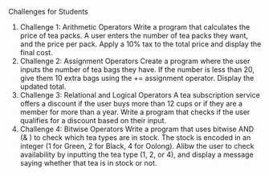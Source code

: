 Challenges for Students
1. Challenge 1: Arithmetic Operators
Write a program that calculates the price of tea packs. A user enters the number of tea packs they want, and the price per pack. Apply a
10% tax to the total price and display the final cost.
2. Challenge 2: Assignment Operators
Create a program where the user inputs the number of tea bags they have. If the number is less than 20, give them 10 extra bags using
the += assignment operator. Display the updated total.
3. Challenge 3: Relational and Logical Operators
A tea subscription service offers a discount if the user buys more than 12 cups or if they are a member for more than a year. Write a
program that checks if the user qualifies for a discount based on their input.
4. Challenge 4: Bitwise Operators
Write a program that uses bitwise AND (& ) to check which tea types are in stock. The stock is encoded in an integer (1 for Green, 2 for
Black, 4 for Oolong). Alibw the user to check availability by inputting the tea type (1, 2, or 4), and display a message saying whether that
tea is in stock or not.